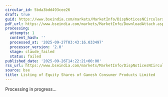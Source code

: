 ```yaml
---
circular_id: 5bda3bdd493cee26
draft: true
guid: https://www.bseindia.com/markets/MarketInfo/DispNoticesNCirculars.aspx?Noticeid={F10006F8-C059-4A5D-8E00-6CEA2216DE0B}&noticeno=20250926-68&dt=09/26/2025&icount=68&totcount=76&flag=0
pdf_url: https://www.bseindia.com/markets/MarketInfo/DownloadAttach.aspx?id=20250926-68&attachedId=b9761b81-d756-472b-9fb8-6b7706e59c6f
processing:
  attempts: 1
  content_hash: ''
  processed_at: '2025-09-27T03:43:16.033497'
  processor_version: '2.0'
  stage: claude_failed
  status: failed
published_date: '2025-09-26T14:22:21+00:00'
rss_url: https://www.bseindia.com/markets/MarketInfo/DispNoticesNCirculars.aspx?Noticeid={F10006F8-C059-4A5D-8E00-6CEA2216DE0B}&noticeno=20250926-68&dt=09/26/2025&icount=68&totcount=76&flag=0
source: bse
title: Listing of Equity Shares of Ganesh Consumer Products Limited
---
```


Processing in progress...
